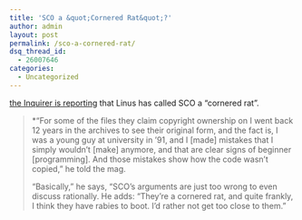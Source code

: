 ```yaml
---
title: 'SCO a &quot;Cornered Rat&quot;?'
author: admin
layout: post
permalink: /sco-a-cornered-rat/
dsq_thread_id:
  - 26007646
categories:
  - Uncategorized
---
```

[the Inquirer is reporting][1] that Linus has called SCO a &#8220;cornered rat&#8221;. 

> *&#8220;For some of the files they claim copyright ownership on I went back 12 years in the archives to see their original form, and the fact is, I was a young guy at university in &#8217;91, and I [made] mistakes that I simply wouldn&#8217;t [make] anymore, and that are clear signs of beginner [programming]. And those mistakes show how the code wasn&#8217;t copied,&#8221; he told the mag. 
> 
> &#8220;Basically,&#8221; he says, &#8220;SCO&#8217;s arguments are just too wrong to even discuss rationally. He adds: &#8220;They&#8217;re a cornered rat, and quite frankly, I think they have rabies to boot. I&#8217;d rather not get too close to them.&#8221; </blockquote> 
> 
> </i>

 [1]: http://www.theinquirer.net/?article=13849